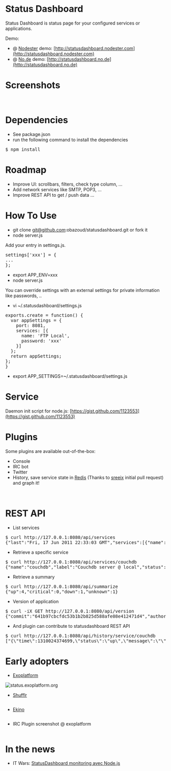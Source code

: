 Status Dashboard
=======

Status Dashboard is status page for your configured services or applications.

Demo:

* @ [Nodester](http://nodester.com) demo: [http://statusdashboard.nodester.com](http://statusdashboard.nodester.com)
* @ [No.de](https://no.de) demo: [http://statusdashboard.no.de](http://statusdashboard.no.de)

Screenshots
=======

<img src="http://bazoud.free.fr/wp-content/uploads/ssd1.png" alt="">

<img src="http://bazoud.free.fr/wp-content/uploads/ssd2.png" alt="">

<img src="http://bazoud.free.fr/wp-content/uploads/ssd3.png" alt="">

Dependencies
=======

* See package.json
* run the following command to install the dependencies
<pre class="terminal">
$ npm install
</pre>

Roadmap
=======
* Improve UI: scrollbars, filters, check type column, ...
* Add network services like SMTP, POP3, ...
* Improve REST API to get / push data
...

How To Use
=======

* git clone git@github.com:obazoud/statusdashboard.git
or fork it
* node server.js

Add your entry in settings.js. 

<pre class="json">
settings['xxx'] = {
...
};
</pre>

* export APP_ENV=xxx
* node server.js

You can override settings with an external settings for private information like passwords, ..

* vi ~/.statusdashboard/settings.js
<pre class="json">
exports.create = function() {
  var appSettings = {
    port: 8081,
    services: [{
      name: 'FTP Local',
      password: 'xxx'
    }]
  };
  return appSettings;
};
}</pre>

* export APP_SETTINGS=~/.statusdashboard/settings.js


Service
=======

Daemon init script for node.js: [https://gist.github.com/1123553](https://gist.github.com/1123553)

Plugins
=======

Some plugins are available out-of-the-box:

* Console
* IRC bot
* Twitter
* History, save service state in <a href="http://redis.io">Redis</a> (Thanks to <a href="https://github.com/sreeix">sreeix</a> initial pull request) and graph it!

<img src="http://bazoud.free.fr/wp-content/uploads/ssd7a.png" alt="">

<img src="http://bazoud.free.fr/wp-content/uploads/ssd8a.png" alt="">

REST API
=======

* List services
<pre class="terminal">
$ curl http://127.0.0.1:8080/api/services
{"last":"Fri, 17 Jun 2011 22:33:03 GMT","services":[{"name":"couchdb","label":"Couchdb server @ local","status":"up","statusCode":200,"message":""},{"name":"bazoud.free.fr","label":"Olivier Bazoud blog","status":"up","statusCode":200,"message":""},{"name":"bazoud.free.fr","label":"Olivier Bazoud blog test.php","status":"up","statusCode":200,"message":""},{"name":"redis","label":"Redis server @ local","status":"up","statusCode":0,"message":""},{"name":"FTP Local","label":"Ftp @ local","status":"down","statusCode":0,"message":"ECONNREFUSED, Connection refused"},{"name":"PID file","label":"Pid @ local","status":"unknown","statusCode":9,"message":"EBADF, Bad file descriptor '/tmp/terminal.pid'"}],"lastupdate":"Fri, 17 Jun 2011 22:33:08 GMT","summarize":{"lastupdate":"Fri, 17 Jun 2011 22:33:08 GMT","up":3,"critical":0,"down":1,"unknown":2}}
</pre>

* Retrieve a specific service
<pre class="terminal">
$ curl http://127.0.0.1:8080/api/services/couchdb
{"name":"couchdb","label":"Couchdb server @ local","status":"up","statusCode":200,"message":""}
</pre>

* Retrieve a summary
<pre class="terminal">
$ curl http://127.0.0.1:8080/api/summarize
{"up":4,"critical":0,"down":1,"unknown":1}
</pre>

* Version of application
<pre class="terminal">
$ curl -iX GET http://127.0.0.1:8080/api/version
{"commit":"641b97cbcfdc53b1b2b825d588afe08e412471d4","author":"obazoud","committer":"obazoud","date":"Fri, 12 Aug 2011 10:15:27 GMT"}
</pre>

* And plugin can contribute to statusdashboard REST API
<pre class="terminal">
$ curl http://127.0.0.1:8080/api/history/service/couchdb
["{\"time\":1310024374699,\"status\":\"up\",\"message\":\"\",\"code\":200}","{\"time\":1310024379591,\"status\":\"up\",\"message\":\"\",\"code\":200}", ...]
</pre>



Early adopters
=======

* [Exoplatform](http://status.exoplatform.org)

<img src="http://bazoud.free.fr/wp-content/uploads/ssd4.png" alt="status.exoplatform.org">

* [Shufflr](https://twitter.com/shufflr)

<img src="http://bazoud.free.fr/wp-content/uploads/ssd5.png" alt="">

* [Ekino](http://www.ekino.com)

<img src="http://bazoud.free.fr/wp-content/uploads/ssd9.png" alt="">

* IRC Plugin screenshot @ exoplatform

<img src="http://bazoud.free.fr/wp-content/uploads/ssd6.png" alt="">

In the news
=======

* IT Wars: [StatusDashboard monitoring avec Node.js](http://www.it-wars.com/article265/statusdashboard-monitoring-avec-node-js)

